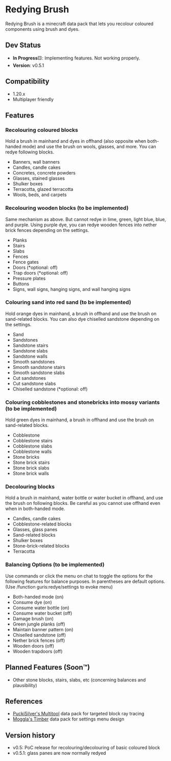 # Redying Brush
Redying Brush is a minecraft data pack that lets you recolour coloured components using brush and dyes.

## Dev Status
* **In Progress**🟨: Implementing features. Not working properly.
* **Version**: v0.5.1

## Compatibility
* 1.20.x
* Multiplayer friendly

## Features
### Recolouring coloured blocks
Hold a brush in mainhand and dyes in offhand (also opposite when both-handed mode) and use the brush on wools, glasses, and more. You can redye following blocks.
* Banners, wall banners
* Candles, candle cakes
* Concretes, concrete powders
* Glasses, stained glasses
* Shulker boxes
* Terracotta, glazed terracotta
* Wools, beds, and carpets

### Recolouring wooden blocks (to be implemented)
Same mechanism as above. But cannot redye in lime, green, light blue, blue, and purple. Using purple dye, you can redye wooden fences into nether brick fences depending on the settings.
* Planks
* Stairs
* Slabs
* Fences
* Fence gates
* Doors (*optional: off)
* Trap doors (*optional: off)
* Pressure plates
* Buttons
* Signs, wall signs, hanging signs, and wall hanging signs

### Colouring sand into red sand (to be implemented)
Hold orange dyes in mainhand, a brush in offhand and use the brush on sand-related blocks. You can also dye chiselled sandstone depending on the settings.
* Sand
* Sandstones
* Sandstone stairs
* Sandstone slabs
* Sandstone walls
* Smooth sandstones
* Smooth sandstone stairs
* Smooth sandstone slabs
* Cut sandstones
* Cut sandstone slabs
* Chiselled sandstone (*optional: off)

### Colouring cobblestones and stonebricks into mossy variants (to be implemented)
Hold green dyes in mainhand, a brush in offhand and use the brush on sand-related blocks.
* Cobblestone
* Cobblestone stairs
* Cobblestone slabs
* Cobblestone walls
* Stone bricks
* Stone brick stairs
* Stone brick slabs
* Stone brick walls

### Decolouring blocks
Hold a brush in mainhand, water bottle or water bucket in offhand, and use the brush on following blocks. Be careful as you cannot use offhand even when in both-handed mode.
* Candles, candle cakes
* Cobblestone-related blocks
* Glasses, glass panes
* Sand-related blocks
* Shulker boxes
* Stone-brick-related blocks
* Terracotta

### Balancing Options (to be implemented)
Use commands or click the menu on chat to toggle the options for the following features for balance purposes. In parentheses are default options. (Use /function guris:redye/settings to evoke menu)
* Both-handed mode (on)
* Consume dye (on)
* Consume water bottle (on)
* Consume water bucket (off)
* Damage brush (on)
* Green jungle planks (off)
* Maintain banner pattern (on)
* Chiselled sandstone (off)
* Nether brick fences (off)
* Wooden doors (off)
* Wooden trapdoors (off)

## Planned Features (Soon™)
* Other stone blocks, stairs, slabs, etc (concerning balances and plausibility)

## References
* [PuckiSilver's Multitool](https://www.planetminecraft.com/data-pack/multitool-every-tool-in-one-item/) data pack for targeted block ray tracing
* [Moggla's Timber](https://www.planetminecraft.com/data-pack/timber-datapack/) data pack for settings menu design

## Version history
* v0.5: PoC release for recolouring/decolouring of basic coloured block
* v0.5.1: glass panes are now normally redyed
